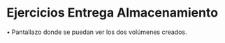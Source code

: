 <h1>Ejercicios Entrega Almacenamiento</h1>

</i>• Pantallazo donde se puedan ver los dos volúmenes creados.
